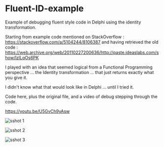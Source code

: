 # Fluent-ID-example
Example of debugging fluent style code in Delphi using the identity transformation.

Starting from example code mentioned on StackOverflow : https://stackoverflow.com/a/5104244/8106387
and having retrieved the old code                     : https://web.archive.org/web/20110227200636/http://paste.ideaslabs.com/show/lzILqOs6PK

I played with an idea that seemed logical from a Functional Programming perspective ... the Identity transformation ... that just returns exactly what you give it.

I didn't know what that would look like in Delphi ... until I tried it.

Code here, plus the original file, and a video of debug stepping through the code.


https://youtu.be/U5GvCh9yAsw

![sshot 1](https://user-images.githubusercontent.com/11953157/137022062-35cf5b42-9f4b-4bc8-81bf-239d340e13a7.png)


![sshot 2](https://user-images.githubusercontent.com/11953157/137022095-c8040954-ffee-4eb3-9866-b46f06b7533c.png)


![sshot 3](https://user-images.githubusercontent.com/11953157/137022105-fe6b5f50-da8e-47d9-a5cb-57a1190bd635.png)
